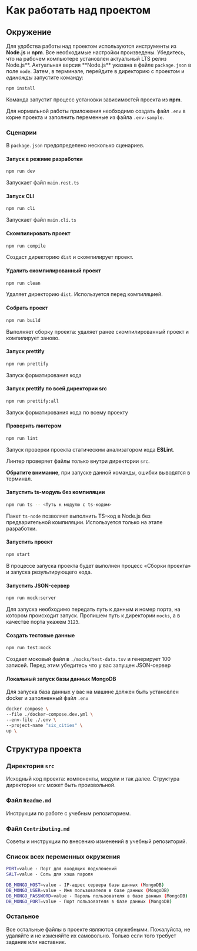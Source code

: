 # Как работать над проектом

## Окружение

Для удобства работы над проектом используются инструменты из **Node.js** и **npm**. Все необходимые настройки произведены. Убедитесь, что на рабочем компьютере установлен актуальный LTS релиз Node.js**. Актуальная версия **Node.js\*\* указана в файле `package.json` в поле `node`. Затем, в терминале, перейдите в директорию с проектом и _единожды_ запустите команду:

```bash
npm install
```

Команда запустит процесс установки зависимостей проекта из **npm**.

Для нормальной работы приложения необходимо создать файл `.env` в корне проекта и заполнить переменные из файла `.env-sample`.

### Сценарии

В `package.json` предопределено несколько сценариев.

#### Запуск в режиме разработки

```bash
npm run dev
```

Запускает файл `main.rest.ts`

#### Запуск CLI

```bash
npm run cli
```

Запускает файл `main.cli.ts`

#### Скомпилировать проект

```bash
npm run compile
```

Создаст директорию `dist` и скомпилирует проект.

#### Удалить скомпилированный проект

```bash
npm run clean
```

Удаляет директорию `dist`. Используется перед компиляцией.

#### Собрать проект

```bash
npm run build
```

Выполняет сборку проекта: удаляет ранее скомпилированный проект и компилирует заново.

#### Запуск prettify

```bash
npm run prettify
```

Запуск форматирования кода

#### Запуск prettify по всей директории src

```bash
npm run prettify:all
```

Запуск форматирования кода по всему проекту

#### Проверить линтером

```bash
npm run lint
```

Запуск проверки проекта статическим анализатором кода **ESLint**.

Линтер проверяет файлы только внутри директории `src`.

**Обратите внимание**, при запуске данной команды, ошибки выводятся в терминал.

#### Запустить ts-модуль без компиляции

```bash
npm run ts -- <Путь к модулю с ts-кодом>
```

Пакет `ts-node` позволяет выполнить TS-код в Node.js без предварительной компиляции. Используется только на этапе разработки.

#### Запустить проект

```bash
npm start
```

В процессе запуска проекта будет выполнен процесс «Сборки проекта» и запуска результирующего кода.

#### Запустить JSON-сервер

```bash
npm run mock:server
```

Для запуска необходимо передать путь к данным и номер порта, на котором происходит запуск.
Пропишем путь к директории `mocks`, а в качестве порта укажем `3123`.

#### Создать тестовые данные

```bash
npm run test:mock
```

Создает моковый файл в `./mocks/test-data.tsv` и генерирует 100 записей.
Перед этим убедитесь что у вас запущен JSON-сервер

#### Локальный запуск базы данных MongoDB

Для запуска база данных у вас на машине должен быть установлен docker и заполненный файл `.env`

```bash
docker compose \
--file ./docker-compose.dev.yml \
--env-file ./.env \
--project-name "six_cities" \
up \
```

## Структура проекта

### Директория `src`

Исходный код проекта: компоненты, модули и так далее. Структура директории `src` может быть произвольной.

### Файл `Readme.md`

Инструкции по работе с учебным репозиторием.

### Файл `Contributing.md`

Советы и инструкции по внесению изменений в учебный репозиторий.

### Список всех переменных окружения

```bash
PORT=value - Порт для входящих подключений
SALT=value - Соль для хэша пароля

DB_MONGO_HOST=value - IP-адрес сервера базы данных (MongoDB)
DB_MONGO_USER=value - Имя пользователя в базе данных (MongoDB)
DB_MONGO_PASSWORD=value - Пароль пользователя в базе данных (MongoDB)
DB_MONGO_PORT=value - Порт пользователя в базе данных (MongoDB)
```

### Остальное

Все остальные файлы в проекте являются служебными. Пожалуйста, не удаляйте и не изменяйте их самовольно. Только если того требует задание или наставник.
